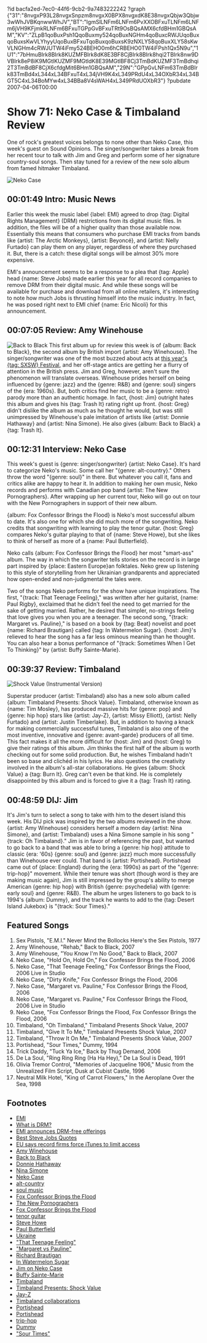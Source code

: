?id bacfa2ed-7ec0-44f6-9cb2-9a7483222242
?graph {"31":"8nvgxP93L28nvgxSnpzm8nvgxX0BPX8nvgxdK8E38nvgxQbjw3Qbjw3wWhJVBKqnwwWhJV","BT":"IgmSlLNFm6LNFm6PvXXOBFxuTLNFm6LNFm6jVH9KFjmkRLNFm6BFxuTGPpGvBFxuTRt9OsBQsAMX6cfdBHm1GBQsAM","KV":"ZLpB1qoBuxPsh1QqoBuxmy524qoBuxNGHm4qoBuxcRWJUqoBuxqoBuxsKwVLYhyyUqoBuxBFxuTqoBuxqoBuxsK9zNXLY58qoBuxXLY58sKwVLNGHm4cRWJUTW4iFmy524BEHO0m6hCRBEHO0TW4iFPsh1Qx5N9u","1U1":"7bHmuBIrk8BIrk8KUZMFBIrk8dK8E3BF8CjBIrk8BIrk8hqi2TBIrk8nw9DVBIrk8eP8iK9MGtlKUZMF9MGtldK8E39MGtlBF8Cj3TmBdKUZMF3TmBdhqi2T3TmBdBF8CjX6cfdgMit6BHm1GBQsAM","29N":"GPpGvLNFm63TmBdBIrk83TmBd4xL344xL34BFxuT4xL34jVH9K4xL349PRdU4xL34OXbR34xL34BGT5C4xL34BoMYw4xL34BBa8V4sWAH4xL349PRdUOXbR3"}
?pubdate 2007-04-06T00:00

# Show 71: Neko Case & Timbaland Review
One of rock's greatest voices belongs to none other than Neko Case, this week's guest on Sound Opinions. The singer/songwriter takes a break from her recent tour to talk with Jim and Greg and perform some of her signature country-soul songs. Then stay tuned for a review of the new solo album from famed hitmaker Timbaland.

![Neko Case](https://static.soundopinions.org/images/2007/nekocase1.jpg)

## 00:01:49 Intro: Music News
Earlier this week the music label {label: EMI} agreed to drop {tag: Digital Rights Management} (DRM) restrictions from its digital music files. In addition, the files will be of a higher quality than those available now. Essentially this means that consumers who purchase EMI tracks from bands like {artist: The Arctic Monkeys}, {artist: Beyoncé}, and {artist: Nelly Furtado} can play them on any player, regardless of where they purchased it. But, there is a catch: these digital songs will be almost 30% more expensive.

EMI's announcement seems to be a response to a plea that {tag: Apple} head {name: Steve Jobs} made earlier this year for all record companies to remove DRM from their digital music. And while these songs will be available for purchase and download from all online retailers, it's interesting to note how much Jobs is thrusting himself into the music industry. In fact, he was posed right next to EMI chief {name: Eric Nicoli} for this announcement.

## 00:07:05 Review: Amy Winehouse
![Back to Black](https://static.soundopinions.org/assets/71/BT0.jpg)
This first album up for review this week is of {album: Back to Black}, the second album by British import {artist: Amy Winehouse}. The singer/songwriter was one of the most buzzed about acts at [this year's {tag: SXSW} Festival](/show/69/), and her off-stage antics are getting her a flurry of attention in the British press. Jim and Greg, however, aren't sure the phenomenon will translate overseas. Winehouse prides herself on being influenced by {genre: jazz} and the {genre: R&B} and {genre: soul} singers of the {era: 1960s}. But, both critics find her music to be a {genre: retro} parody more than an authentic homage. In fact, {host: Jim} outright hates this album and gives his {tag: Trash It} rating right up front. {host: Greg} didn't dislike the album as much as he thought he would, but was still unimpressed by Winehouse's pale imitation of artists like {artist: Donnie Hathaway} and {artist: Nina Simone}. He also gives {album: Back to Black} a {tag: Trash It}.

## 00:12:31 Interview: Neko Case
This week's guest is {genre: singer/songwriter} {artist: Neko Case}. It's hard to categorize Neko's music. Some call her "{genre: alt-country}." Others throw the word "{genre: soul}" in there. But whatever you call it, fans and critics alike are happy to hear it. In addition to making her own music, Neko records and performs with Canadian pop band {artist: The New Pornographers}. After wrapping up her current tour, Neko will go out on tour with the New Pornographers in support of their new album.

{album: Fox Confessor Brings the Flood} is Neko's most successful album to date. It's also one for which she did much more of the songwriting. Neko credits that songwriting with learning to play the tenor guitar. {host: Greg} compares Neko's guitar playing to that of {name: Steve Howe}, but she likes to think of herself as more of a {name: Paul Butterfield}.

Neko calls {album: Fox Confessor Brings the Flood} her most "smart-ass" album. The way in which the songwriter tells stories on the record is in large part inspired by {place: Eastern Europe}an folktales. Neko grew up listening to this style of storytelling from her Ukrainian grandparents and appreciated how open-ended and non-judgmental the tales were.

Two of the songs Neko performs for the show have unique inspirations. The first, "{track: That Teenage Feeling}," was written after her guitarist, {name: Paul Rigby}, exclaimed that he didn't feel the need to get married for the sake of getting married. Rather, he desired that simpler, no-strings feeling that love gives you when you are a teenager. The second song, "{track: Margaret vs. Pauline}," is based on a book by {tag: Beat} novelist and poet {name: Richard Brautigan} called {tag: In Watermelon Sugar}. {host: Jim}'s relieved to hear the song has a far less ominous meaning than he thought. You can also hear a bonus performance of "{track: Sometimes When I Get To Thinking}" by {artist: Buffy Sainte-Marie}.

## 00:39:37 Review: Timbaland
![Shock Value (Instrumental Version)](https://static.soundopinions.org/assets/71/1U10.jpg)

Superstar producer {artist: Timbaland} also has a new solo album called {album: Timbaland Presents: Shock Value}. Timbaland, otherwise known as {name: Tim Mosley}, has produced massive hits for {genre: pop} and {genre: hip hop} stars like {artist: Jay-Z}, {artist: Missy Elliott}, {artist: Nelly Furtado} and {artist: Justin Timberlake}. But, in addition to having a knack for making commercially successful tunes, Timbaland is also one of the most inventive, innovative and {genre: avant-garde} producers of all time. This fact makes it all the more difficult for {host: Jim} and {host: Greg} to give their ratings of this album. Jim thinks the first half of the album is worth checking out for some solid production. But, he wishes Timbaland hadn't been so base and clichéd in his lyrics. He also questions the creativity involved in the album's all-star collaborations. He gives {album: Shock Value} a {tag: Burn It}. Greg can't even be that kind. He is completely disappointed by this album and is forced to give it a {tag: Trash It} rating.

## 00:48:59 DIJ: Jim
It's Jim's turn to select a song to take with him to the desert island this week. His DIJ pick was inspired by the two albums reviewed in the show. {artist: Amy Winehouse} considers herself a modern day {artist: Nina Simone}, and {artist: Timbaland} uses a Nina Simone sample in his song "{track: Oh Timbaland}." Jim is in favor of referencing the past, but wanted to go back to a band that was able to bring a {genre: hip hop} attitude to classic {era: '60s} {genre: soul} and {genre: jazz} much more successfully than Winehouse ever could. That band is {artist: Portishead}. Portishead came out of {place: England} during the {era: 1990s} as part of the "{genre: trip-hop}" movement. While their tenure was short (though word is they are making music again), Jim is still impressed by the group's ability to merge American {genre: hip hop} with British {genre: psychedelia} with {genre: early soul} and {genre: R&B}. The album he urges listeners to go back to is 1994's {album: Dummy}, and the track he wants to add to the {tag: Desert Island Jukebox} is "{track: Sour Times}."

## Featured Songs
1. Sex Pistols, "E.M.I." Never Mind the Bollocks Here's the Sex Pistols, 1977
2. Amy Winehouse, "Rehab," Back to Black, 2007
3. Amy Winehouse, "You Know I'm No Good," Back to Black, 2007
4. Neko Case, "Hold On, Hold On," Fox Confessor Brings the Flood, 2006
5. Neko Case, "That Teenage Feeling," Fox Confessor Brings the Flood, 2006 Live in Studio
6. Neko Case, "Dirty Knife," Fox Confessor Brings the Flood, 2006
7. Neko Case, "Margaret vs. Pauline," Fox Confessor Brings the Flood, 2006
8. Neko Case, "Margaret vs. Pauline," Fox Confessor Brings the Flood, 2006 Live in Studio
9. Neko Case, "Fox Confessor Brings the Flood, Fox Confessor Brings the Flood, 2006
10. Timbaland, "Oh Timbaland," Timbaland Presents Shock Value, 2007
11. Timbaland, "Give It To Me," Timbaland Presents Shock Value, 2007
12. Timbaland, "Throw It On Me," Timbaland Presents Shock Value, 2007
13. Portishead, "Sour Times," Dummy, 1994
14. Trick Daddy, "Tuck Ya Ice," Back by Thug Demand, 2006
15. De La Soul, "Ring Ring Ring (Ha Ha Hey)," De La Soul is Dead, 1991
16. Olivia Tremor Control, "Memories of Jacqueline 1906," Music from the Unrealized Film Script, Dusk at Cubist Castle, 1996
17. Neutral Milk Hotel, "King of Carrot Flowers," In the Aeroplane Over the Sea, 1998

## Footnotes
- [EMI](http://www.emimusicpub.com/worldwide/index.html)
- [What is DRM?](http://news.bbc.co.uk/2/hi/technology/6337781.stm)
- [EMI announces DRM-free offerings](http://www.nytimes.com/2007/04/03/technology/03music.web.html)
- [Best Steve Jobs Quotes](http://www.wired.com/gadgets/mac/commentary/cultofmac/2006/03/70512)
- [EU says record firms force iTunes to limit access](http://www.reuters.com/article/technology-media-telco-SP/idUSL038492620070403)
- [Amy Winehouse](http://www.amywinehouse.com/)
- [Back to Black](http://www.metacritic.com/music/artists/winehouseamy/backtoblack?q=amy%20winehouse)
- [Donnie Hathaway](http://www.soulwalking.co.uk/Donny%20Hathaway.html)
- [Nina Simone](http://www.ninasimone.com/)
- [Neko Case](http://www.nekocase.com/)
- [alt-country](http://en.wikipedia.org/wiki/Alt-country)
- [soul music](http://www.history-of-rock.com/soul_music.htm)
- [Fox Confessor Brings the Flood](http://www.metacritic.com/music/artists/caseneko/foxconfessorbringstheflood?q=fox%20confessor)
- [The New Pornographers](http://www.thenewpornographers.com/)
- [Fox Confessor Brings the Flood](http://www.anti.com/catalog.php?id=51)
- [tenor guitar](http://www.tenorguitar.com/)
- [Steve Howe](http://www.stevehowe.com/)
- [Paul Butterfield](http://en.wikipedia.org/wiki/Paul_Butterfield)
- [Ukraine](http://news.bbc.co.uk/2/hi/europe/country_profiles/1102303.stm)
- ["That Teenage Feeling"](http://www.azlyrics.com/lyrics/nekocase/thatteenagefeeling.html)
- ["Margaret vs Pauline"](http://www.azlyrics.com/lyrics/nekocase/margaretvspauline.html)
- [Richard Brautigan](http://www.brautigan.net/)
- [In Watermelon Sugar](http://www.amazon.com/Watermelon-Sugar-Richard-Brautigan/dp/0440340268)
- [Jim on Neko Case](http://www.jimdero.com/News%202006/NekoCaseMarch31.htm)
- [Buffy Sainte-Marie](http://www.allmusic.com/cg/amg.dll?P=amg&sql=buffy+saint-marie&x=0&y=0&opt1=1&sourceid=mozilla-search)
- [Timbaland](http://www.timbalandmusic.com/)
- [Timbaland Presents: Shock Value](http://www.amazon.com/Timbaland-Presents-Shock-Value/dp/B000NA26ZE)
- [Jay-Z](http://www.youtube.com/watch?v=kWJoTqrgWaQ)
- [Timbaland collaborations](http://www.prefixmag.com/blog/timbaland-the-hives/3051)
- [Portishead](http://www.portishead.co.uk/)
- [Portishead](http://www.allmusic.com/cg/amg.dll?p=amg&sql=11:gxfwxqr5ldje)
- [trip-hop](http://www.triphop-music.com/)
- [Dummy](http://www.amazon.com/Dummy-Portishead/dp/B000001FI7)
- ["Sour Times"](http://www.seeklyrics.com/lyrics/Portishead/Sour-Times.html)
